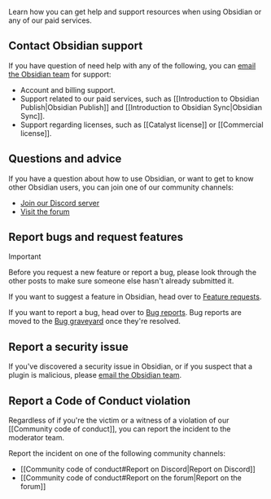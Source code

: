 Learn how you can get help and support resources when using Obsidian or any of our paid services.

## Contact Obsidian support

If you have question of need help with any of the following, you can [email the Obsidian team](mailto:support@obsidian.md) for support:

- Account and billing support.
- Support related to our paid services, such as [[Introduction to Obsidian Publish|Obsidian Publish]] and [[Introduction to Obsidian Sync|Obsidian Sync]].
- Support regarding licenses, such as [[Catalyst license]] or [[Commercial license]].

## Questions and advice

If you have a question about how to use Obsidian, or want to get to know other Obsidian users, you can join one of our community channels:

- [Join our Discord server](https://discord.gg/obsidianmd)
- [Visit the forum](https://forum.obsidian.md/)

## Report bugs and request features

> [!important]
> Before you request a new feature or report a bug, please look through the other posts to make sure someone else hasn't already submitted it.

If you want to suggest a feature in Obsidian, head over to [Feature requests](https://forum.obsidian.md/c/feature-requests/8).

If you want to report a bug, head over to [Bug reports](https://forum.obsidian.md/c/bug-reports/7). Bug reports are moved to the [Bug graveyard](https://forum.obsidian.md/c/bug-graveyard/12) once they're resolved.

## Report a security issue

If you've discovered a security issue in Obsidian, or if you suspect that a plugin is malicious, please [email the Obsidian team](mailto:support@obsidian.md).

## Report a Code of Conduct violation

Regardless of if you're the victim or a witness of a violation of our [[Community code of conduct]], you can report the incident to the moderator team.

Report the incident on one of the following community channels:

- [[Community code of conduct#Report on Discord|Report on Discord]]
- [[Community code of conduct#Report on the forum|Report on the forum]]

